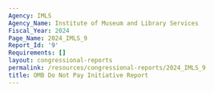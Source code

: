 ```yaml
---
Agency: IMLS
Agency_Name: Institute of Museum and Library Services
Fiscal_Year: 2024
Page_Name: 2024_IMLS_9
Report_Id: '9'
Requirements: []
layout: congressional-reports
permalink: /resources/congressional-reports/2024_IMLS_9
title: OMB Do Not Pay Initiative Report
---
```

